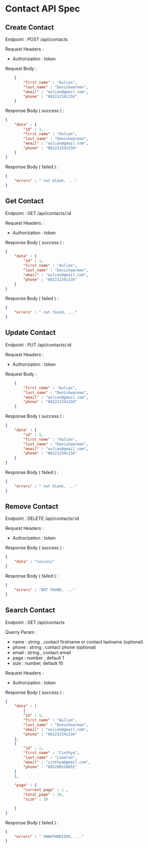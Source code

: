 # Contact API Spec

## Create Contact

Endpoint : POST /api/contacts

Request Headers :
-   Authorization : token

Request Body : 

```json
    {
        "first_name" : "Aulian",
        "last_name" : "Danishwarman",
        "email" : "aulian@gmail.com",
        "phone" : "081212341234"
    }
```

Response Body ( success ) : 
```json
{
    "data" : {
        "id" : 1,
        "first_name" : "Aulian",
        "last_name" : "Danishwarman",
        "email" : "aulian@gmail.com",
        "phone" : "081212341234"
    }
}
```

Response Body ( failed ) :
```json
{
    "errors" : " not blank, ..."
}
```

## Get Contact

Endpoint : GET /api/contacts/:id

Request Headers :
-   Authorization : token


Response Body ( success ) : 
```json
{
    "data" : {
        "id" : 1,
        "first_name" : "Aulian",
        "last_name" : "Danishwarman",
        "email" : "aulian@gmail.com",
        "phone" : "081212341234"
    }
}
```

Response Body ( failed ) :
```json
{
    "errors" : " not found, ..."
}
```

## Update Contact

Endpoint : PUT /api/contacts/:id

Request Headers :
-   Authorization : token

Request Body : 

```json
    {
        "first_name" : "Aulian",
        "last_name" : "Danishwarman",
        "email" : "aulian@gmail.com",
        "phone" : "081212341234"
    }
```

Response Body ( success ) : 
```json
{
    "data" : {
        "id" : 1,
        "first_name" : "Aulian",
        "last_name" : "Danishwarman",
        "email" : "aulian@gmail.com",
        "phone" : "081212341234"
    }
}
```

Response Body ( failed ) :
```json
{
    "errors" : " not blank, ..."
}
```

## Remove Contact

Endpoint : DELETE /api/contacts/:id

Request Headers :
-   Authorization : token

Response Body ( success ) : 
```json
{
    "data" : "success"
}
```

Response Body ( failed ) :
```json
{
    "errors" : "NOT FOUND, ..."
}
```

## Search Contact

Endpoint : GET /api/contacts

Querry Param :

-   name : string , contact firstname or contact lastname (optional)
-   phone : string , contact phone  (optional)
-   email : string  , contact email
-   page : number , default 1
-   size : number, default 10



Request Headers :
-   Authorization : token

Response Body ( success ) : 
```json
{
    "data" : [
        {
        "id" : 1,
        "first_name" : "Aulian",
        "last_name" : "Danishwarman",
        "email" : "aulian@gmail.com",
        "phone" : "081212341234"
    },
    {
        "id" : 2,
        "first_name" : "Cinthya",
        "last_name" : "Limaran",
        "email" : "cinthya@gmail.com",
        "phone" : "085208520852"
    }
    ],

    "page" : {
        "current_page" : 1 ,
        "total_page" : 10,
        "size" : 10

    }
}
```

Response Body ( failed ) :
```json
{
    "errors" : " UNAUTHORIZED, ..."
}
```